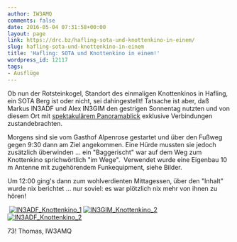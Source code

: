 ```yaml
---
author: IW3AMQ
comments: false
date: 2016-05-04 07:31:58+00:00
layout: page
link: https://drc.bz/hafling-sota-und-knottenkino-in-einem/
slug: hafling-sota-und-knottenkino-in-einem
title: 'Hafling: SOTA und Knottenkino in einem!'
wordpress_id: 12117
tags:
- Ausflüge
---
```


Ob nun der Rotsteinkogel, Standort des einmaligen Knottenkinos in Hafling, ein SOTA Berg ist oder nicht, sei dahingestellt! Tatsache ist aber, daß Markus IN3ADF und Alex IN3GIM den gestrigen Sonnentag nutzten und von diesem Ort mit [spektakulärem Panoramablick](http://www.suedtirol.info/Reiseziele--Aktivitaeten/Wandern--Bergsteigen/Wandern/detail/fd90b5d2-b231-4efd-8a90-157526123653/Wanderung-zum-Knottnkino.html#!prettyPhoto) exklusive Verbindungen zustandebrachten.




Morgens sind sie vom Gasthof Alpenrose gestartet und über den Fußweg gegen 9:30 dann am Ziel angekommen. Eine Hürde mussten sie jedoch zusätzlich überwinden ... ein "Baggerischt" war auf dem Weg zum Knottenkino sprichwörtlich "im Wege".  Verwendet wurde eine Eigenbau 10 m Antenne mit zugehörendem Funkequipment, siehe Bilder.




Um 12:00 ging's dann zum wohlverdienten Mittagessen, über den "Inhalt" wurde nix berichtet ... nur soviel: es war plötzlich nix mehr von ihnen zu hören!




 [![IN3ADF_Knottenkino_1](https://drc.bz/wp-content/uploads/2016/05/IN3ADF_Knottenkino_1-576x1024.jpg)](https://drc.bz/wp-content/uploads/2016/05/IN3ADF_Knottenkino_1.jpg) [![IN3GIM_Knottenkino_2](https://drc.bz/wp-content/uploads/2016/05/IN3GIM_Knottenkino_2-768x1024.jpg)](https://drc.bz/wp-content/uploads/2016/05/IN3GIM_Knottenkino_2.jpg) [![IN3ADF_Knottenkino_2](https://drc.bz/wp-content/uploads/2016/05/IN3ADF_Knottenkino_2-576x1024.jpg)](https://drc.bz/wp-content/uploads/2016/05/IN3ADF_Knottenkino_2.jpg)







73! Thomas, IW3AMQ



